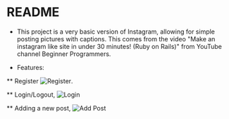 # README
* This project is a very basic version of Instagram, allowing for simple posting pictures with captions. This comes from the video "Make an instagram like site in under 30 minutes! (Ruby on Rails)" from YouTube channel Beginner Programmers.

* Features:

** Register 
![Register](C:\Users\jason\instagram_app\Screenshots/RegisterInstagram.png "Registering a new account").

** Login/Logout,
![Login](C:\Users\jason\instagram_app\Screenshots/LoginInstagram.png "Logging into program")

** Adding a new post,
![Add Post](C:\Users\jason\instagram_app\Screenshots/NewPostInstagram.png "Posting a picture with a description")

